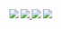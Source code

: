 <img src="https://github-profile-trophy.vercel.app/?username=emedina24&theme=tokyonight&count_private=true&include_all_commits"/>
<a href="https://leetcode.com/EMedina24">
<img src="https://leetcard.jacoblin.cool/EMedina24"/>
</a>
<img src="https://github-readme-stats.vercel.app/api?username=emedina24&count_private=true&show_icons=true&theme=tokyonight&hide=stars,contribs"/>

<img src="https://github-readme-stats.vercel.app/api/top-langs/?username=anuraghazra&hide=php,html&theme=tokyonight"/>
